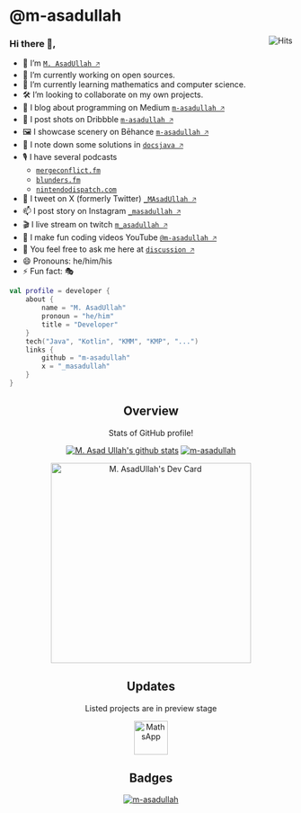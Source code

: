 <!--
**m-asadullah/m-asadullah** is a ✨ _special_ ✨ repository because its `README.md` (this file) appears on your GitHub profile.
Here are some ideas to get you started:
-->

# @m-asadullah

<a href="https://bit.ly/3H5j5M3"><img alt="Hits" src="https://hits.sh/github.com/m-asadullah.svg?view=today-total&logo=github" align="right"/></a>

### Hi there 👋,

- 🤠 I’m [`M. AsadUllah 🡥`](https://www.google.com/search?q=github+m-asadullah)
- 🔭 I’m currently working on open sources.
- 🌱 I’m currently learning mathematics and computer science.
- 🛠️ I’m looking to collaborate on my own projects.
- 📑 I blog about programming on Medium [`m-asadullah 🡥`](https://medium.com/@m-asadullah)
- 🏀 I post shots on Dribbble [`m-asadullah 🡥`](https://dribbble.com/m-asadullah)
- 🖼️ I showcase scenery on Bēhance [`m-asadullah 🡥`](https://behance.net/m-asadullah)
- 📝 I note down some solutions in [`docsjava 🡥`](https://bit.ly/docsjava-github)
- 🎙 I have several
  podcasts
    - [`mergeconflict.fm`](https://mergeconflict.fm)
    - [`blunders.fm`](https://blunders.fm)
    - [`nintendodispatch.com`](https://nintendodispatch.com)
- 🦜 I tweet on X (formerly Twitter) [`_MAsadUllah 🡥`](https://twitter.com/_MAsadUllah)
- 📫 I post story on Instagram [`_masadullah 🡥`](http://instagram/_masadullah/)
- 🎬 I live stream on twitch [`m_asadullah 🡥`](https://twitch.tv/m_asadullah/)
- 🎥 I make fun coding videos YouTube [`@m-asadullah 🡥`](https://youtube.com/@m-asadullah)
- 💬 You feel free to ask me here at [`discussion 🡥`](https://github.com/m-asadullah/m-asadullah/discussions/1)
- 😄 Pronouns: he/him/his
- ⚡ Fun fact: 🎭

```Kotlin
val profile = developer {
    about {
        name = "M. AsadUllah"
        pronoun = "he/him"
        title = "Developer"
    }
    tech("Java", "Kotlin", "KMM", "KMP", "...")
    links {
        github = "m-asadullah"
        x = "_masadullah"
    }
}
```
<p style="text-align:center">
<h2 style="text-align:center">Overview</h2>
<p style="text-align:center">Stats of GitHub profile!</p>
<p style="text-align:center">
    <a href="https://github.com/m-asadullah">
        <img style="text-align:center" src="https://github-readme-stats.anuraghazra1.vercel.app/api?username=m-asadullah&show_icons=true&include_all_commits=true&count_private=true" alt="M. Asad Ullah's github stats"></a>
    <a href="https://github.com/m-asadullah/m-asadullah">
        <img style="text-align:center" src="https://github-readme-stats.vercel.app/api/top-langs/?username=m-asadullah&layout=compact" alt="m-asadullah"/></a>
</p>

<p style="text-align:center">
<a href="https://app.daily.dev/m_asadullah"><img src="https://api.daily.dev/devcards/v2/iEgyFKoV8YBLM8rkl4tb9.png?type=default&r=x98" width="356" alt="M. AsadUllah's Dev Card"/></a>
<h2 style="text-align:center">Updates</h2>
<p style="text-align:center">Listed projects are in preview stage</p>
<p style="text-align:center">
<a href="https://github.com/mathsapp/maths-android">
    <img alt="MathsApp"
        height="60"
         style="text-align:center"
        src="https://i.imgur.com/K0FWTYE.png"/>
</a>
    </p>

<p style="text-align:center">
<h2 style="text-align:center">Badges</h2>
<p style="text-align:center">
 <a href="https://twitter.com/_masadullah">
        <img style="text-align:center" src="https://img.shields.io/twitter/follow/_masadullah?color=black&label=M.%20AsadUllah%20%40cubixos&logo=Twitter&style=social" alt="m-asadullah"/></a>
</p>
